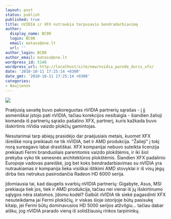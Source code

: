 ```yaml
---
layout: post
status: publish
published: true
title: nVIDIA ir XFX nutraukia tarpusavio bendradarbiavimą
author:
  display_name: BC00
  login: BC00
  email: matasx@one.lt
  url: ''
author_login: BC00
author_email: matasx@one.lt
wordpress_id: 5148
wordpress_url: http://localhost/site/new/nvidia_parode_duris_xfx/
date: '2010-10-11 17:25:14 +0300'
date_gmt: '2010-10-11 17:25:14 +0300'
categories:
- Naujienos
---
```

<div class="imgright"><img src="http://www.part.lt/img/fffc3e515964abf82e13ebf987fe8c31340.jpg"  /></div>
<p>Praėjusią savaitę buvo pakoreguotas nVIDIA partnerių sąrašas - į jį asmeniškai įstojo pati nVIDIA, tačiau korekcijos nesibaigia - šiandien žalioji komanda iš partnerių sąrašo pašalino XFX, partnerį, kuris kažkada buvo išskirtinis nVidia vaizdo plokčių gamintojas.</p>
<p>Nesutarimai tarp abiejų prasidėjo dar praėjusiais metais, kuomet XFX išreiškė norą preikiauti ne tik nVIDIA, bet ir AMD produkcija. "Žalieji" į tokį norą sureagavo labai drastiškai. XFX kompanijai nebuvo suteikta licenzija prekiauti Fermi branduoliais paremtomis vaizdo plokštėmis, ir iki šiol prekyba vyko tik senesnės architektūros plokštėmis. Šiandien XFX padalinio Europoje vadovas pareiškė, jog bet koks bendradarbiavimas su nVIDIA yra nutraukiamas ir kompanija lieka visiškai ištikimi AMD stovyklai ir iš visų jėgų dirba ties netrukus pasirodančia Radeon HD 6000 serija.</p>
<p>Įdomiausia tai, kad daugelis svarbių nVIDIA partnerių: Gigabyte, Asus, MSI prekiauja tiek jos, tiek ir AMD produkcija, tačiau nei vienai iš jų išskirtinumo sąlygos nėra statomos. Įdomu kodėl? Galbūt nVIDIA tik siekė pagasdinti XFX nesuteikdama jai Fermi plokščių, ir viskas šioje istorijoje būtų pasisukę kitaip, jei Fermi būtų dominavusios HD 5000 serijos atžvilgiu... tačiau dabar aišku, jog nVIDIA prarado vieną iš solidžiausių rinkos tarpininkų.</p>

